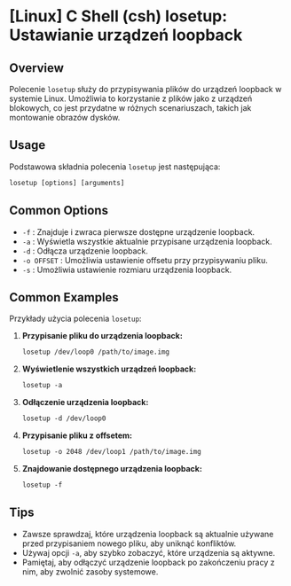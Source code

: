 # [Linux] C Shell (csh) losetup: Ustawianie urządzeń loopback

## Overview
Polecenie `losetup` służy do przypisywania plików do urządzeń loopback w systemie Linux. Umożliwia to korzystanie z plików jako z urządzeń blokowych, co jest przydatne w różnych scenariuszach, takich jak montowanie obrazów dysków.

## Usage
Podstawowa składnia polecenia `losetup` jest następująca:

```csh
losetup [options] [arguments]
```

## Common Options
- `-f` : Znajduje i zwraca pierwsze dostępne urządzenie loopback.
- `-a` : Wyświetla wszystkie aktualnie przypisane urządzenia loopback.
- `-d` : Odłącza urządzenie loopback.
- `-o OFFSET` : Umożliwia ustawienie offsetu przy przypisywaniu pliku.
- `-s` : Umożliwia ustawienie rozmiaru urządzenia loopback.

## Common Examples
Przykłady użycia polecenia `losetup`:

1. **Przypisanie pliku do urządzenia loopback:**
   ```csh
   losetup /dev/loop0 /path/to/image.img
   ```

2. **Wyświetlenie wszystkich urządzeń loopback:**
   ```csh
   losetup -a
   ```

3. **Odłączenie urządzenia loopback:**
   ```csh
   losetup -d /dev/loop0
   ```

4. **Przypisanie pliku z offsetem:**
   ```csh
   losetup -o 2048 /dev/loop1 /path/to/image.img
   ```

5. **Znajdowanie dostępnego urządzenia loopback:**
   ```csh
   losetup -f
   ```

## Tips
- Zawsze sprawdzaj, które urządzenia loopback są aktualnie używane przed przypisaniem nowego pliku, aby uniknąć konfliktów.
- Używaj opcji `-a`, aby szybko zobaczyć, które urządzenia są aktywne.
- Pamiętaj, aby odłączyć urządzenie loopback po zakończeniu pracy z nim, aby zwolnić zasoby systemowe.